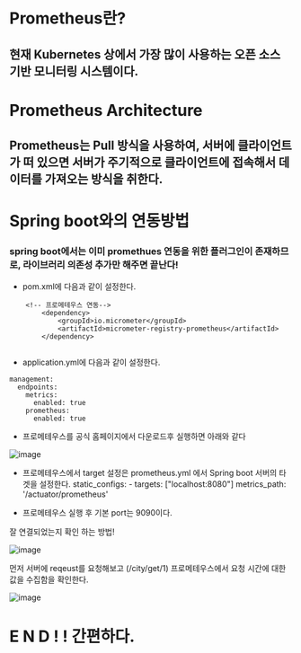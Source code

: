 # Prometheus란?

## 현재 Kubernetes 상에서 가장 많이 사용하는 오픈 소스 기반 모니터링 시스템이다.

# Prometheus Architecture
##  Prometheus는 Pull 방식을 사용하여, 서버에 클라이언트가 떠 있으면 서버가 주기적으로 클라이언트에 접속해서 데이터를 가져오는 방식을 취한다.

# Spring boot와의 연동방법
### spring boot에서는 이미 promethues 연동을 위한 플러그인이 존재하므로, 라이브러리 의존성 추가만 해주면 끝난다!


* pom.xml에 다음과 같이 설정한다.
```
	<!-- 프로메테우스 연동-->
		<dependency>
			<groupId>io.micrometer</groupId>
			<artifactId>micrometer-registry-prometheus</artifactId>
		</dependency>
   
```
* application.yml에 다음과 같이 설정한다.
```
management:
  endpoints:
    metrics:
      enabled: true
    prometheus:
      enabled: true
```


* 프로메테우스를 공식 홈페이지에서 다운로드후 실행하면 아래와 같다

![image](https://user-images.githubusercontent.com/54339804/188322621-c0f96ced-5737-4f19-9bff-8f3bad2d6c5a.png)

* 프로메테우스에서 target 설정은 prometheus.yml 에서 Spring boot 서버의 타겟을 설정한다.
	static_configs:
      		- targets: ["localhost:8080"]
      	metrics_path: '/actuator/prometheus' 
      
* 프로메테우스 실행 후 기본 port는 9090이다.

잘 연결되었는지 확인 하는 방법!

![image](https://user-images.githubusercontent.com/54339804/188322549-0932e521-5af6-4c93-9a1f-37d421363af9.png)



먼저 서버에 reqeust를 요청해보고 (/city/get/1) 프로메테우스에서 요청 시간에 대한 값을 수집함을 확인한다.

![image](https://user-images.githubusercontent.com/54339804/188322517-a2f7452a-9323-43a5-9de9-6f79bc125aac.png)
 
 
 # E N D ! ! 간편하다.


